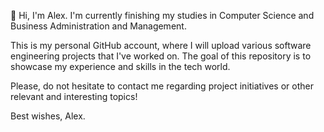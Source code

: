 👋 Hi, I'm Alex. I'm currently finishing my studies in Computer Science and Business Administration and Management.

This is my personal GitHub account, where I will upload various software engineering projects that I've worked on. The goal of this repository is to showcase my experience and skills in the tech world.

Please, do not hesitate to contact me regarding project initiatives or other relevant and interesting topics!

Best wishes, Alex.
